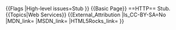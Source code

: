 {{Flags
|High-level issues=Stub
}}
{{Basic Page}}
==HTTP==
Stub.
{{Topics|Web Services}}
{{External_Attribution
|Is_CC-BY-SA=No
|MDN_link=
|MSDN_link=
|HTML5Rocks_link=
}}